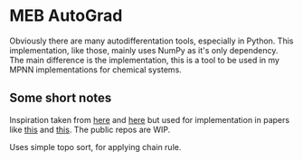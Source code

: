 # MEB AutoGrad

Obviously there are many autodifferentation tools, especially in Python. This implementation, like those, mainly uses NumPy as it's only dependency. The main difference is the implementation, this is a tool to be used in my MPNN implementations for chemical systems.

## Some short notes

Inspiration taken from [here](https://github.com/smolorg/smolgrad/blob/master/smolgrad/core/engine.py) and [here](https://github.com/karpathy/micrograd/blob/master/micrograd/engine.py) but used for implementation in papers like [this](https://arxiv.org/abs/1706.08566) and [this](https://proceedings.mlr.press/v139/schutt21a/schutt21a.pdf). The public repos are WIP. 

Uses simple topo sort, for applying chain rule.

